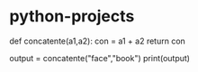 # python-projects
def concatente(a1,a2):
    con = a1 + a2
    return con

output = concatente("face","book")
print(output)
